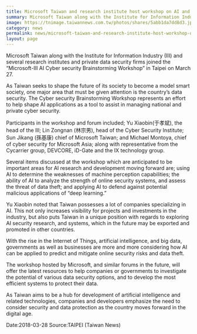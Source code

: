 ```yaml
---
title: Microsoft Taiwan and research institute host workshop on AI and cyber security
summary: Microsoft Taiwan along with the Institute for Information Industry (III) and several research institutes and private data security firms joined the “Microsoft-III AI Cyber security Brainstorming Workshop” in Taipei on March 27.
image: https://tnimage.taiwannews.com.tw/photos/shares/5abb1da7dd8d3.jpg
category: news
permalink: news/microsoft-taiwan-and-research-institute-host-workshop-on-ai-and-cyber-security/
layout: page
---
```

Microsoft Taiwan along with the Institute for Information Industry (III) and several research institutes and private data security firms joined the “Microsoft-III AI Cyber security Brainstorming Workshop” in Taipei on March 27.

As Taiwan seeks to shape the future of its society to become a model smart society, one major area that must be given attention is the country’s data security. The Cyber security Brainstorming Workshop represents an effort to help shape AI applications as a tool to assist in managing national and private cyber security.

Participants in the workshop and forum included; Yu Xiaobin(于孝斌), the head of the III; Lin Zongnan (林宗男), head of the Cyber Security Institute; Sun Jikang (孫基康) chief of Microsoft Taiwan; and Michael Montoya, chief of cyber security for Microsoft Asia; along with representative from the Cycarrier group, DEVCORE, iD-Gate and the IX technology group.

Several items discussed at the workshop which are anticipated to be important areas for AI research and development moving forward are; using AI to determine the weaknesses of machine perception capabilities; the ability of AI to analyze the strength of online security systems, and assess the threat of data theft; and applying AI to defend against potential malicious applications of “deep learning.”

Yu Xiaobin noted that Taiwan possesses a lot of companies specializing in AI. This not only increases visibility for projects and investments in the industry, but also puts Taiwan in a unique position with regards to exploring AI security research, and systems, which in the future may be exported and promoted in other countries.

With the rise in the Internet of Things, artificial intelligence, and big data, governments as well as businesses are more and more considering how AI can be applied to predict and mitigate online security risks and data theft.

The workshop hosted by Microsoft, and similar forums in the future, will offer the latest resources to help companies or governments to investigate the potential of various data security options, and to develop the most efficient systems to protect their data.

As Taiwan aims to be a hub for development of artificial intelligence and related technologies, companies and developers emphasize the need to consider security and data protection as the country moves forward in the digital age.

Date:2018-03-28
Source:TAIPEI (Taiwan News)
